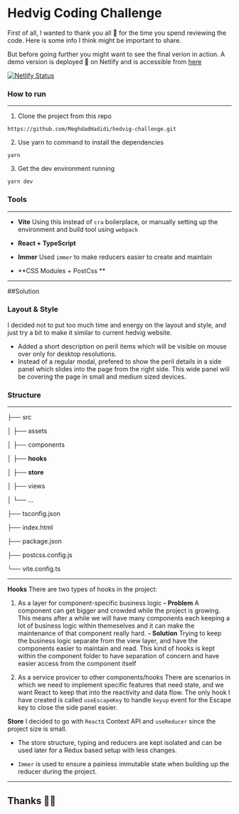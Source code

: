 # Hedvig Coding Challenge
First of all, I wanted to thank you all 🙏 for the time you spend reviewing the code. Here is some info I think might be important to share.

But before going further you might want to see the final verion in action.  A demo version is deployed 🎉 on Netlify and is accessible from [here](https://vibrant-brahmagupta-ab9475.netlify.app/ "here")

[![Netlify Status](https://api.netlify.com/api/v1/badges/10923e80-835d-4060-9f35-6386b653d953/deploy-status)](https://app.netlify.com/sites/vibrant-brahmagupta-ab9475/deploys)

### How to run
---
1. Clone the project from this repo

 `https://github.com/MeghdadHadidi/hedvig-challenge.git`

2. Use yarn to command to install the dependencies

 `yarn`

3. Get the dev environment running

 `yarn dev`

### Tools
---
- **Vite**
    Using this instead of `cra` boilerplace, or manually setting up the environment and build tool using `webpack`

- **React + TypeScript**
- **Immer**
 Used `immer` to make reducers easier to create and maintain 
 
- **CSS Modules + PostCss **

---
##Solution

### Layout & Style
I decided not to put too much time and energy on the layout and style, and just try a bit to make it similar to current hedvig website. 
- Added a short description on peril items which will be visible on mouse over only for desktop resolutions. 
- Instead of a regular modal, prefered to show the peril details in a side panel which slides into the page from the right side.  This wide panel will be covering the page in small and medium sized devices.

### Structure
---
├── src

│   ├── assets

│   ├── components

│   ├── **hooks**

│   ├── **store**

│   ├── views

│   └── ...

├── tsconfig.json

├── index.html

├── package.json

├── postcss.config.js

└── vite.config.ts

---
**Hooks**
There are two types of hooks in the project:
1. As a layer for component-specific business logic 
**- Problem**
  A component can get bigger and crowded while the project is growing. This means after a while we will have many components each keeping a lot of business logic within themeselves and it can make the maintenance of that component really hard. 
**- Solution**
 Trying to keep the business logic separate from the view layer, and have the components easier to maintain and read. This kind of hooks is kept within the component folder to have separation of concern and have easier access from the component itself

2. As a service provicer to other components/hooks
 There are scenarios in which we need to implement specific features that need state, and we want React to keep that into the reactivity and data flow. 
 The only hook I have created is called `useEscapeKey` to handle `keyup` event for the Escape key to close the side panel easier.  
 
**Store**
I decided to go with `React`s Context API and `useReducer`  since the project size is small. 
- The store structure, typing and reducers are kept isolated and can be used later for a Redux based setup with less changes. 

- `Immer` is used to ensure a painless immutable state when building up the reducer during the project. 

---

## Thanks 🙏💐
